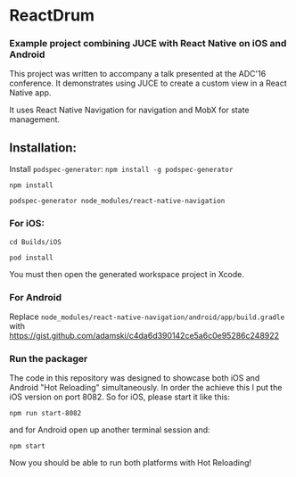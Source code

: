# ReactDrum
### Example project combining JUCE with React Native on iOS and Android

This project was written to accompany a talk presented at the ADC'16 conference.
It demonstrates using JUCE to create a custom view in a React Native app.

It uses React Native Navigation for navigation and MobX for state management. 

## Installation:

Install `podspec-generator`: `npm install -g podspec-generator`

`npm install`

`podspec-generator node_modules/react-native-navigation`

### For iOS:

`cd Builds/iOS`

`pod install`

You must then open the generated workspace project in Xcode. 

### For Android

Replace `node_modules/react-native-navigation/android/app/build.gradle` with https://gist.github.com/adamski/c4da6d390142ce5a6c0e95286c248922

### Run the packager 

The code in this repository was designed to showcase both iOS and Android "Hot Reloading" simultaneously. 
In order the achieve this I put the iOS version on port 8082. So for iOS, please start it like this:
```
npm run start-8082
```
and for Android open up another terminal session and:
```
npm start
```

Now you should be able to run both platforms with Hot Reloading!





